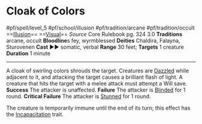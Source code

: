 # Cloak of Colors
#pf/spell/level_5 #pf/school/illusion #pf/tradition/arcane #pf/tradition/occult
==[Illusion](../../../Traits/Illusion.md)== ==[Visual](../../../Traits/Visual.md)==
*Source* Core Rulebook pg. 324 3.0
**Traditions** arcane, occult
**Bloodline**s fey, wyrmblessed
**Deities** Chaldira, Falayna, Sturovenen
**Cast** ►► somatic, verbal
**Range** 30 feet; **Targets** 1 creature
**Duration** 1 minute

---
A cloak of swirling colors shrouds the target. Creatures are [Dazzled](../../../Conditions/Dazzled.md) while adjacent to it, and attacking the target causes a brilliant flash of light. A creature that hits the target with a melee attack must attempt a Will save.
**Success** The attacker is unaffected.
**Failure** The attacker is [Blinded](../../../Conditions/Blinded.md) for 1 round.
**Critical Failure** The attacker is [Stunned](../../../Conditions/Stunned.md) for 1 round.

The creature is temporarily immune until the end of its turn; this effect has the [Incapacitation](../../../Traits/Incapacitation.md) trait.